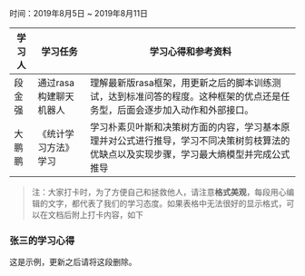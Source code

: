 时间：2019年8月5日 ~ 2019年8月11日

学习人|学习任务|学习心得和参考资料
------ | ------ | ------ 
段金强 | 通过rasa构建聊天机器人 | 理解最新版rasa框架，用更新之后的脚本训练测试，达到标准问答的程度。这种框架的优点还是任务型，后面会逐步加入动作和外部接口。
大鹏鹏 | 《统计学习方法》学习 | 学习朴素贝叶斯和决策树方面的内容，学习基本原理并对公式进行推导，学习不同决策树剪枝算法的优缺点以及实现步骤，学习最大熵模型并完成公式推导

> 注：大家打卡时，为了方便自己和拯救他人，请注意**格式美观**，每段用心编辑的文字，都代表了我们的学习态度。如果表格中无法很好的显示格式，可以在文档后附上打卡内容，如下

### 张三的学习心得
这是示例，更新之后请将这段删除。
